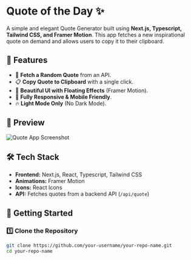 # Quote of the Day ✨

A simple and elegant Quote Generator built using **Next.js, Typescript, Tailwind CSS, and Framer Motion**. This app fetches a new inspirational quote on demand and allows users to copy it to their clipboard. 

## 🚀 Features

- 📜 **Fetch a Random Quote** from an API.
- 📋 **Copy Quote to Clipboard** with a single click.
- 🎨 **Beautiful UI with Floating Effects** (Framer Motion).
- 🌟 **Fully Responsive & Mobile Friendly**.
- 🔥 **Light Mode Only** (No Dark Mode).

## 📸 Preview

![Quote App Screenshot](your-screenshot-url)

## 🛠️ Tech Stack

- **Frontend:** Next.js, React, Typescript, Tailwind CSS
- **Animations:** Framer Motion
- **Icons:** React Icons
- **API:** Fetches quotes from a backend API (`/api/quote`)

## 🚀 Getting Started

### 1️⃣ Clone the Repository
```bash
git clone https://github.com/your-username/your-repo-name.git
cd your-repo-name
